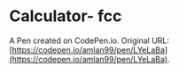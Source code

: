 # Calculator- fcc

A Pen created on CodePen.io. Original URL: [https://codepen.io/amlan99/pen/LYeLaBa](https://codepen.io/amlan99/pen/LYeLaBa).


